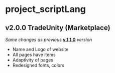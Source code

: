 # project_scriptLang

## v2.0.0 TradeUnity (Marketplace)

_Same changes as previous_ **[v.1.1.0](https://github.com/zmorok/project_scriptLang/commit/3ab5d0a5122238be8350e48641ff9b82dd022a17)** _version_

- Name and Logo of website
- All pages have items
- Adaptivity of pages
- Redesigned fonts, colors
